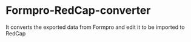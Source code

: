# Formpro-RedCap-converter
It converts the exported data from Formpro and edit it to be imported to RedCap
